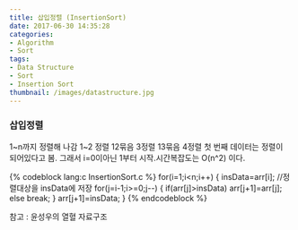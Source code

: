 ```yaml
---
title: 삽입정렬 (InsertionSort)
date: 2017-06-30 14:35:28
categories:
- Algorithm
- Sort
tags:
- Data Structure
- Sort
- Insertion Sort
thumbnail: /images/datastructure.jpg
---
```

### 삽입정렬
1~n까지 정렬해 나감 1~2 정렬 12묶음 3정렬 13묶음 4정렬
첫 번째 데이터는 정렬이 되어있다고 봄. 그래서 i=0이아닌 1부터 시작.시간복잡도는 O(n^2) 이다.

{% codeblock lang:c InsertionSort.c  %}
for(i=1;i<n;i++)
{
	insData=arr[i];	//정렬대상을 insData에 저장
	for(j=i-1;i>=0;j--)
	{
		if(arr[j]>insData)
			arr[j+1]=arr[j];
		else
			break;
	}
	arr[j+1]=insData;
}
{% endcodeblock %}

참고 : 윤성우의 열혈 자료구조
